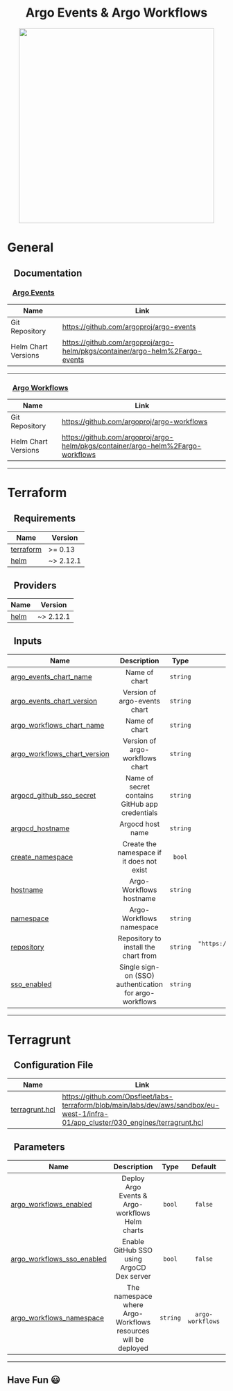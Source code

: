 <h1 align="center">Argo Events & Argo Workflows</h1>

<p align="center">
  <img src="https://github.com/Opsfleet/labs-terraform/assets/10208228/0ff95005-a3ad-4a79-8725-65a8e6e06f6b" width="450"/>
</p>

# General
## &nbsp;&nbsp; Documentation
### &nbsp;&nbsp; <ins>Argo Events</ins>
  
  | Name | Link |
  |------|------|
  | Git Repository | https://github.com/argoproj/argo-events |
  | Helm Chart Versions | https://github.com/argoproj/argo-helm/pkgs/container/argo-helm%2Fargo-events |

  ---
  
### &nbsp;&nbsp; <ins>Argo Workflows</ins>
  
  | Name | Link |
  |------|------|
  | Git Repository | https://github.com/argoproj/argo-workflows |
  | Helm Chart Versions | https://github.com/argoproj/argo-helm/pkgs/container/argo-helm%2Fargo-workflows |  

---

# Terraform

## &nbsp;&nbsp; Requirements

  | Name | Version |
  |------|---------|
  | <a name="requirement_terraform"></a> [terraform](#requirement\_terraform) | >= 0.13 |
  | <a name="requirement_helm"></a> [helm](#requirement\_helm) | ~> 2.12.1 |

## &nbsp;&nbsp; Providers

  | Name | Version |
  |------|---------|
  | <a name="provider_helm"></a> [helm](#provider\_helm) | ~> 2.12.1 |

## &nbsp;&nbsp; Inputs

  | Name | Description | Type | Default | Required |
  |------|:-----------:|:----:|:-------:|:--------:|
  | <a name="input_argo_events_chart_name"></a> [argo\_events\_chart\_name](#input\_argo\_events\_chart\_name) | Name of chart | `string` | `"argo-events"` | no |
  | <a name="input_argo_events_chart_version"></a> [argo\_events\_chart\_version](#input\_argo\_events\_chart\_version) | Version of argo-events chart | `string` | `"2.4.4"` | no |
  | <a name="input_argo_workflows_chart_name"></a> [argo\_workflows\_chart\_name](#input\_argo\_workflows\_chart\_name) | Name of chart | `string` | `"argo-workflows"` | no |
  | <a name="input_argo_workflows_chart_version"></a> [argo\_workflows\_chart\_version](#input\_argo\_workflows\_chart\_version) | Version of argo-workflows chart | `string` | `"0.41.0"` | no |
  | <a name="input_argocd_github_sso_secret"></a> [argocd\_github\_sso\_secret](#input\_argocd\_github\_sso\_secret) | Name of secret contains GitHub app credentials | `string` | n/a | yes |
  | <a name="input_argocd_hostname"></a> [argocd\_hostname](#input\_argocd\_hostname) | Argocd host name | `string` | n/a | yes |
  | <a name="input_create_namespace"></a> [create\_namespace](#input\_create\_namespace) | Create the namespace if it does not exist | `bool` | `true` | no |
  | <a name="input_hostname"></a> [hostname](#input\_hostname) | Argo-Workflows hostname | `string` | n/a | yes |
  | <a name="input_namespace"></a> [namespace](#input\_namespace) | Argo-Workflows namespace | `string` | n/a | yes |
  | <a name="input_repository"></a> [repository](#input\_repository) | Repository to install the chart from | `string` | `"https://argoproj.github.io/argo-helm"` | no |
  | <a name="input_sso_enabled"></a> [sso\_enabled](#input\_sso\_enabled) | Single sign-on (SSO) authentication for argo-workflows | `string` | n/a | yes |

---

# Terragrunt

## &nbsp;&nbsp; Configuration File
  
  | Name | Link |
  |------|------|
  | <a name="link_terragrunt.hcl"></a> [terragrunt.hcl](#link\_terragrunt.hcl) | https://github.com/Opsfleet/labs-terraform/blob/main/labs/dev/aws/sandbox/eu-west-1/infra-01/app_cluster/030_engines/terragrunt.hcl |

## &nbsp;&nbsp; Parameters

  | Name | Description | Type | Default | Condition |
  |------|:-----------:|:----:|:-------:|:---------:|
  | <a name="input_argo_workflows_enabled"></a> [argo\_workflows\_enabled](#input\_argo\_workflows\_enabled) | Deploy Argo Events & Argo-workflows Helm charts | `bool` | `false` | `-` |
  | <a name="input_argo_workflows_sso_enabled"></a> [argo\_workflows\_sso\_enabled](#input\_argo\_workflows\_sso\_enabled) | Enable GitHub SSO using ArgoCD Dex server | `bool` | `false` | `argocd_enabled=true`<br>and<br> `argocd_sso_enabled=true`|
  | <a name="input_argo_workflows_namespace"></a> [argo\_workflows\_namespace](#input\_argo\_workflows\_namespace) | The namespace where Argo-Workflows resources will be deployed | `string` | `argo-workflows` | `-` |

  ---
## Have Fun 😃
